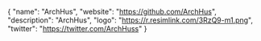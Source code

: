 {
  "name": "ArchHus",
  "website": "https://github.com/ArchHus",
  "description": "ArchHus",
  "logo": "https://r.resimlink.com/3RzQ9-m1.png",
  "twitter": "https://twitter.com/ArchHuss"
}
